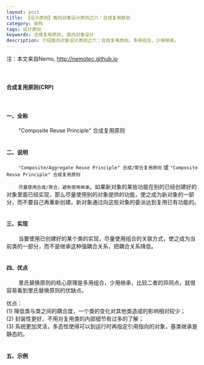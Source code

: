 ```yaml
---
layout: post
title: 【设计原则】面向对象设计原则之六：合成复用原则
category: 架构
tags: 设计原则
keywords: 合成复用原则, 面向对象设计
description: 介绍面向对象设计原则之六：合成复用原则。多用组合，少用继承。
---
```

注：本文来自Nemo, http://nemotec.github.io  
&nbsp;  
&nbsp;  


#### **合成复用原则(CRP)**  
&nbsp;  

#### **一、全称**  

&nbsp;&nbsp;&nbsp;&nbsp;&nbsp;&nbsp;&nbsp;&nbsp;"Composite Reuse Principle" 合成复用原则  
&nbsp;  

#### **二、说明**  

&nbsp;&nbsp;&nbsp;&nbsp;&nbsp;&nbsp;&nbsp;&nbsp;``"Composite/Aggregate Reuse Principle" 合成/聚合复用原则`` 或 ``"Composite Reuse Principle" 合成复用原则``  

&nbsp;&nbsp;&nbsp;&nbsp;&nbsp;&nbsp;&nbsp;&nbsp;``尽量使用合成/聚合，避免使用继承``。如果新对象的某些功能在别的已经创建好的对象里面已经实现，那么尽量使用别的对象提供的功能，使之成为新对象的一部分，而不要自己再重新创建。新对象通过向这些对象的委派达到复用已有功能的。  
&nbsp;  

#### **三、实现**  

&nbsp;&nbsp;&nbsp;&nbsp;&nbsp;&nbsp;&nbsp;&nbsp;当要使用已创建好的某个类的实现，尽量使用组合的关联方式，使之成为当前类的一部分，而不是继承这种强耦合关系，把耦合关系降低。  
&nbsp;  

#### **四、优点**  

&nbsp;&nbsp;&nbsp;&nbsp;&nbsp;&nbsp;&nbsp;&nbsp;里氏替换原则的核心原理是多用组合，少用继承，比较二者的异同点，就很容易看到里氏替换原则的优缺点。  

优点：  
(1) 降低类与类之间的耦合度，一个类的变化对其他类造成的影响相对较少；  
(2) 封装性更好，不用对复用类的内部细节有过多的了解；  
(3) 系统更加灵活，多态性使得可以到运行时再指定引用指向的对象，基类继承是静态的。  
&nbsp;  

#### **五、示例**  

&nbsp;  
